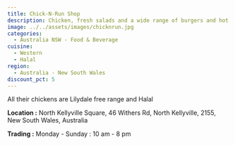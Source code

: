 ```yaml
---
title: Chick-N-Run Shop
description: Chicken, fresh salads and a wide range of burgers and hot food
image: ../../assets/images/chicknrun.jpg
categories:
  - Australia NSW - Food & Beverage
cuisine:
  - Western
  - Halal
region:
  - Australia - New South Wales
discount_pct: 5
---
```


All their chickens are Lilydale free range and Halal

**Location :** North Kellyville Square, 46 Withers Rd, North Kellyville, 2155, New South Wales, Australia

**Trading :** Monday - Sunday : 10 am - 8 pm
